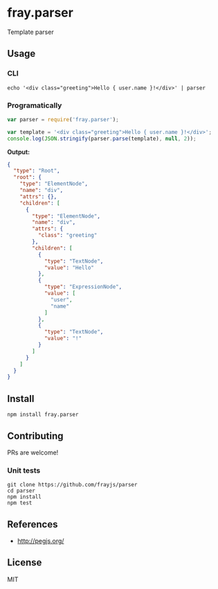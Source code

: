 fray.parser
===========

Template parser

Usage
-----

### CLI

    echo '<div class="greeting">Hello { user.name }!</div>' | parser

### Programatically

```js
var parser = require('fray.parser');

var template = '<div class="greeting">Hello { user.name }!</div>';
console.log(JSON.stringify(parser.parse(template), null, 2));
```

**Output:**

```json
{
  "type": "Root",
  "root": {
    "type": "ElementNode",
    "name": "div",
    "attrs": {},
    "children": [
      {
        "type": "ElementNode",
        "name": "div",
        "attrs": {
          "class": "greeting"
        },
        "children": [
          {
            "type": "TextNode",
            "value": "Hello"
          },
          {
            "type": "ExpressionNode",
            "value": [
              "user",
              "name"
            ]
          },
          {
            "type": "TextNode",
            "value": "!"
          }
        ]
      }
    ]
  }
}
```

Install
-------

    npm install fray.parser

Contributing
------------

PRs are welcome!

### Unit tests

    git clone https://github.com/frayjs/parser
    cd parser
    npm install
    npm test

References
----------

  * <http://pegjs.org/>

License
-------

MIT
